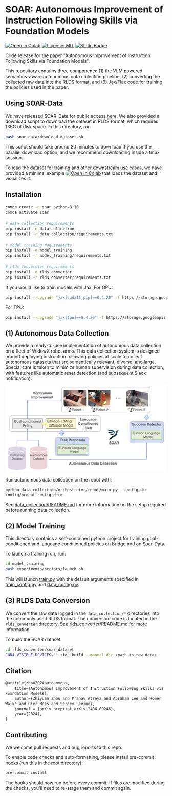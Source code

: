 # SOAR: Autonomous Improvement of Instruction Following Skills via Foundation Models
[](media/soar_logo.jpeg)
[![Open In Colab](https://colab.research.google.com/assets/colab-badge.svg)](https://githubtocolab.com/rail-berkeley/soar/blob/main/soar_data/load_soar_data.ipynb)
[![License: MIT](https://img.shields.io/badge/License-MIT-yellow.svg)](https://opensource.org/licenses/MIT)
[![Static Badge](https://img.shields.io/badge/Project-Page-a)](https://auto-improvement.github.io/)

Code release for the paper "Autonomous Improvement of Instruction Following Skills via Foundation Models".

This repository contains three components: (1) the VLM powered semantics-aware autonomous data collection pipeline, (2) converting the collected raw data into the RLDS format, and (3) Jax/Flax code for training the policies used in the paper.

## Using SOAR-Data

We have released SOAR-Data for public access [here](https://rail.eecs.berkeley.edu/datasets/soar_release/1.0.0/).
We also provided a download script to download the dataset in RLDS format, which requires 136G of disk space.
In this directory, run
```bash
bash soar_data/download_dataset.sh
```
This script should take around 20 minutes to download if you use the parallel download option, and we recommend downloading inside a tmux session.

To load the dataset for training and other downstream use cases, we have provided a minimal example [![Open In Colab](https://colab.research.google.com/assets/colab-badge.svg)](https://githubtocolab.com/rail-berkeley/soar/blob/main/soar_data/load_soar_data.ipynb) that loads the dataset and visualizes it.

## Installation
```bash
conda create -n soar python=3.10
conda activate soar

# data collection requirements
pip install -e data_collection
pip install -r data_collection/requirements.txt

# model training requirements
pip install -e model_training
pip install -r model_training/requirements.txt

# rlds conversion requirements
pip install -e rlds_converter
pip install -r rlds_converter/requirements.txt
```

If you would like to train models with Jax,
For GPU:
```bash
pip install --upgrade "jax[cuda11_pip]==0.4.20" -f https://storage.googleapis.com/jax-releases/jax_cuda_releases.html
```

For TPU:
```bash
pip install --upgrade "jax[tpu]==0.4.20" -f https://storage.googleapis.com/jax-releases/libtpu_releases.html
```


## (1) Autonomous Data Collection

We provide a ready-to-use implementation of autonomous data collection on a fleet of WidowX robot arms. This data collection system is designed around deploying instruction following policies at scale to collect autonomous datasets that are semantically relevant, diverse, and large. Special care is taken to minimize human supervision during data collection, with features like automatic reset detection (and subsequent Slack notification).

![](media/autonomous_data_collection.png)

Run autonomous data collection on the robot with:
```
python data_collection/orchestrator/robot/main.py --config_dir config/<robot_config_dir>
```

See [data_collection/README.md](data_collection/README.md) for more information on the setup required before running data collection.

## (2) Model Training
This directory contains a self-contained python project for training goal-conditioned and language conditioned policies on Bridge and on Soar-Data.

To launch a training run, run:
```bash
cd model_training
bash experiments/scripts/launch.sh
```
This will launch [train.py](model_training/experiments/train.py) with the default arguments specified in [train_config.py](model_training/experiments/configs/train_config.py) and [data_config.py](model_training/experiments/configs/data_config.py).

## (3) RLDS Data Conversion
We convert the raw data logged in the `data_collection/*` directories into the commonly used RLDS format. The conversion code is
located in the `rlds_converter` directory. See [rlds_converter/README.md](rlds_converter/README.md) for more information.

To build the SOAR dataset
```bash
cd rlds_converter/soar_dataset
CUDA_VISIBLE_DEVICES="" tfds build --manual_dir <path_to_raw_data>
```

## Citation
```
@article{zhou2024autonomous,
    title={Autonomous Improvement of Instruction Following Skills via Foundation Models},
    author={Zhiyuan Zhou and Pranav Atreya and Abraham Lee and Homer Walke and Oier Mees and Sergey Levine},
    journal = {arXiv preprint arXiv:2406.09246},
    year={2024},
}
```

## Contributing
We welcome pull requests and bug reports to this repo.

To enable code checks and auto-formatting, please install pre-commit hooks (run this in the root directory):
```bash
pre-commit install
```
The hooks should now run before every commit. If files are modified during the checks, you'll need to re-stage them and commit again.
